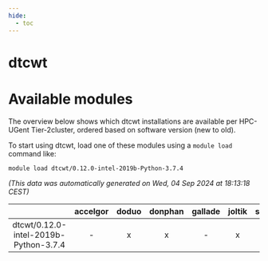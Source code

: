 ```yaml
---
hide:
  - toc
---
```


dtcwt
=====

# Available modules


The overview below shows which dtcwt installations are available per HPC-UGent Tier-2cluster, ordered based on software version (new to old).

To start using dtcwt, load one of these modules using a `module load` command like:

```shell
module load dtcwt/0.12.0-intel-2019b-Python-3.7.4
```

*(This data was automatically generated on Wed, 04 Sep 2024 at 18:13:18 CEST)*  

| |accelgor|doduo|donphan|gallade|joltik|shinx|skitty|
| :---: | :---: | :---: | :---: | :---: | :---: | :---: | :---: |
|dtcwt/0.12.0-intel-2019b-Python-3.7.4|-|x|x|-|x|-|x|
